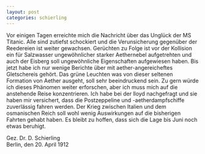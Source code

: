 ```yaml
---
layout: post
categories: schierling
---
```


Vor einigen Tagen erreichte mich die Nachricht über das Unglück der MS Titanic. Alle sind zutiefst schockiert und die Verunsicherung gegenüber der Reedereien ist weiter gewachsen. Gerüchten zu Folge ist vor der Kollision ein für Salzwasser ungewöhnlicher starker Aethernebel aufgetrehten und auch der Eisberg soll ungewöhnliche Eigenschaften aufgewiesen haben. Bis jetzt habe ich nur wenige Berichte über mit aether-angereicheftes Gletschereis gehört. Das grüne Leuchten was von dieser seltenen Formation von Aether ausgeht, soll sehr beeindruckend sein. Zu gern würde ich dieses Phänomen weiter erforschen, aber ich muss mich auf die anstehende Reise konzentrieren. 
Ich habe bei der lloyd nachgefragt und sie haben mir versichert, dass die Postzeppeline und -aetherdampfschiffe zuverlässig fahren werden. Der Krieg zwischen Italien und dem osmanischen Reich soll wohl wenig Auswirkungen auf die bisherigen Fahrten gehabt haben. Es bleibt zu hoffen, dass sich die Lage bis Juni noch etwas beruhigt.

Gez. Dr. D. Schierling    
Berlin, den 20. April 1912
